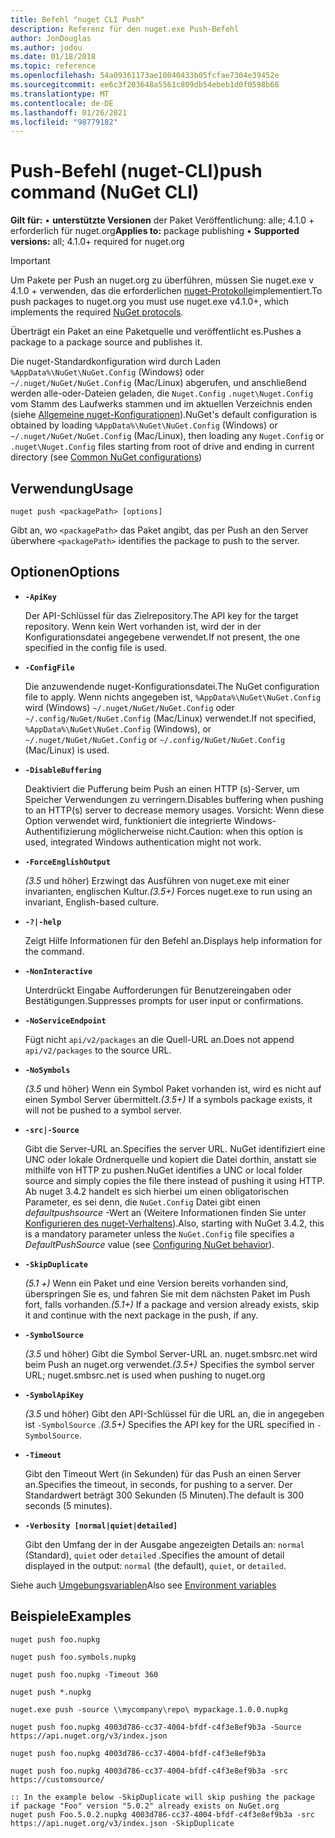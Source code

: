 ```yaml
---
title: Befehl "nuget CLI Push"
description: Referenz für den nuget.exe Push-Befehl
author: JonDouglas
ms.author: jodou
ms.date: 01/18/2018
ms.topic: reference
ms.openlocfilehash: 54a09361173ae10040433b05fcfae7304e39452e
ms.sourcegitcommit: ee6c3f203648a5561c809db54ebeb1d0f0598b68
ms.translationtype: MT
ms.contentlocale: de-DE
ms.lasthandoff: 01/26/2021
ms.locfileid: "98779182"
---
```

# <a name="push-command-nuget-cli"></a><span data-ttu-id="ef1d6-103">Push-Befehl (nuget-CLI)</span><span class="sxs-lookup"><span data-stu-id="ef1d6-103">push command (NuGet CLI)</span></span>

<span data-ttu-id="ef1d6-104">**Gilt für:** &bullet; **unterstützte Versionen** der Paket Veröffentlichung: alle; 4.1.0 + erforderlich für nuget.org</span><span class="sxs-lookup"><span data-stu-id="ef1d6-104">**Applies to:** package publishing &bullet; **Supported versions:** all; 4.1.0+ required for nuget.org</span></span>

> [!Important]
> <span data-ttu-id="ef1d6-105">Um Pakete per Push an nuget.org zu überführen, müssen Sie nuget.exe v 4.1.0 + verwenden, das die erforderlichen [nuget-Protokolle](../../api/nuget-protocols.md)implementiert.</span><span class="sxs-lookup"><span data-stu-id="ef1d6-105">To push packages to nuget.org you must use nuget.exe v4.1.0+, which implements the required [NuGet protocols](../../api/nuget-protocols.md).</span></span>

<span data-ttu-id="ef1d6-106">Überträgt ein Paket an eine Paketquelle und veröffentlicht es.</span><span class="sxs-lookup"><span data-stu-id="ef1d6-106">Pushes a package to a package source and publishes it.</span></span>

<span data-ttu-id="ef1d6-107">Die nuget-Standardkonfiguration wird durch Laden `%AppData%\NuGet\NuGet.Config` (Windows) oder `~/.nuget/NuGet/NuGet.Config` (Mac/Linux) abgerufen, und anschließend werden alle-oder-Dateien geladen, die `Nuget.Config` `.nuget\Nuget.Config` vom Stamm des Laufwerks stammen und im aktuellen Verzeichnis enden (siehe [Allgemeine nuget-Konfigurationen](../../consume-packages/configuring-nuget-behavior.md)).</span><span class="sxs-lookup"><span data-stu-id="ef1d6-107">NuGet's default configuration is obtained by loading `%AppData%\NuGet\NuGet.Config` (Windows) or `~/.nuget/NuGet/NuGet.Config` (Mac/Linux), then loading any `Nuget.Config` or `.nuget\Nuget.Config` files starting from root of drive and ending in current directory (see [Common NuGet configurations](../../consume-packages/configuring-nuget-behavior.md))</span></span>

## <a name="usage"></a><span data-ttu-id="ef1d6-108">Verwendung</span><span class="sxs-lookup"><span data-stu-id="ef1d6-108">Usage</span></span>

```cli
nuget push <packagePath> [options]
```

<span data-ttu-id="ef1d6-109">Gibt an, wo `<packagePath>` das Paket angibt, das per Push an den Server über</span><span class="sxs-lookup"><span data-stu-id="ef1d6-109">where `<packagePath>` identifies the package to push to the server.</span></span>

## <a name="options"></a><span data-ttu-id="ef1d6-110">Optionen</span><span class="sxs-lookup"><span data-stu-id="ef1d6-110">Options</span></span>

- **`-ApiKey`**

  <span data-ttu-id="ef1d6-111">Der API-Schlüssel für das Zielrepository.</span><span class="sxs-lookup"><span data-stu-id="ef1d6-111">The API key for the target repository.</span></span> <span data-ttu-id="ef1d6-112">Wenn kein Wert vorhanden ist, wird der in der Konfigurationsdatei angegebene verwendet.</span><span class="sxs-lookup"><span data-stu-id="ef1d6-112">If not present,  the one specified in the config file is used.</span></span>

- **`-ConfigFile`**

  <span data-ttu-id="ef1d6-113">Die anzuwendende nuget-Konfigurationsdatei.</span><span class="sxs-lookup"><span data-stu-id="ef1d6-113">The NuGet configuration file to apply.</span></span> <span data-ttu-id="ef1d6-114">Wenn nichts angegeben ist, `%AppData%\NuGet\NuGet.Config` wird (Windows) `~/.nuget/NuGet/NuGet.Config` oder `~/.config/NuGet/NuGet.Config` (Mac/Linux) verwendet.</span><span class="sxs-lookup"><span data-stu-id="ef1d6-114">If not specified, `%AppData%\NuGet\NuGet.Config` (Windows), or `~/.nuget/NuGet/NuGet.Config` or `~/.config/NuGet/NuGet.Config` (Mac/Linux) is used.</span></span>

- **`-DisableBuffering`**

  <span data-ttu-id="ef1d6-115">Deaktiviert die Pufferung beim Push an einen HTTP (s)-Server, um Speicher Verwendungen zu verringern.</span><span class="sxs-lookup"><span data-stu-id="ef1d6-115">Disables buffering when pushing to an HTTP(s) server to decrease memory usages.</span></span> <span data-ttu-id="ef1d6-116">Vorsicht: Wenn diese Option verwendet wird, funktioniert die integrierte Windows-Authentifizierung möglicherweise nicht.</span><span class="sxs-lookup"><span data-stu-id="ef1d6-116">Caution: when this option is used, integrated Windows authentication might not work.</span></span>

- **`-ForceEnglishOutput`**

  <span data-ttu-id="ef1d6-117">*(3.5* und höher) Erzwingt das Ausführen von nuget.exe mit einer invarianten, englischen Kultur.</span><span class="sxs-lookup"><span data-stu-id="ef1d6-117">*(3.5+)* Forces nuget.exe to run using an invariant, English-based culture.</span></span>

- **`-?|-help`**

  <span data-ttu-id="ef1d6-118">Zeigt Hilfe Informationen für den Befehl an.</span><span class="sxs-lookup"><span data-stu-id="ef1d6-118">Displays help information for the command.</span></span>

- **`-NonInteractive`**

  <span data-ttu-id="ef1d6-119">Unterdrückt Eingabe Aufforderungen für Benutzereingaben oder Bestätigungen.</span><span class="sxs-lookup"><span data-stu-id="ef1d6-119">Suppresses prompts for user input or confirmations.</span></span>

- **`-NoServiceEndpoint`**

  <span data-ttu-id="ef1d6-120">Fügt nicht `api/v2/packages` an die Quell-URL an.</span><span class="sxs-lookup"><span data-stu-id="ef1d6-120">Does not append `api/v2/packages` to the source URL.</span></span>

- **`-NoSymbols`**

  <span data-ttu-id="ef1d6-121">*(3.5* und höher) Wenn ein Symbol Paket vorhanden ist, wird es nicht auf einen Symbol Server übermittelt.</span><span class="sxs-lookup"><span data-stu-id="ef1d6-121">*(3.5+)* If a symbols package exists, it will not be pushed to a symbol server.</span></span>

- **`-src|-Source`**

  <span data-ttu-id="ef1d6-122">Gibt die Server-URL an.</span><span class="sxs-lookup"><span data-stu-id="ef1d6-122">Specifies the server URL.</span></span> <span data-ttu-id="ef1d6-123">NuGet identifiziert eine UNC oder lokale Ordnerquelle und kopiert die Datei dorthin, anstatt sie mithilfe von HTTP zu pushen.</span><span class="sxs-lookup"><span data-stu-id="ef1d6-123">NuGet identifies a UNC or local folder source and simply copies the file there instead of pushing it using HTTP.</span></span>  <span data-ttu-id="ef1d6-124">Ab nuget 3.4.2 handelt es sich hierbei um einen obligatorischen Parameter, es sei denn, die `NuGet.Config` Datei gibt einen *defaultpushsource* -Wert an (Weitere Informationen finden Sie unter [Konfigurieren des nuget-Verhaltens](../../consume-packages/configuring-nuget-behavior.md)).</span><span class="sxs-lookup"><span data-stu-id="ef1d6-124">Also, starting with NuGet 3.4.2, this is a mandatory parameter unless the `NuGet.Config` file specifies a *DefaultPushSource* value (see [Configuring NuGet behavior](../../consume-packages/configuring-nuget-behavior.md)).</span></span>

- **`-SkipDuplicate`**

  <span data-ttu-id="ef1d6-125">*(5.1 +)* Wenn ein Paket und eine Version bereits vorhanden sind, überspringen Sie es, und fahren Sie mit dem nächsten Paket im Push fort, falls vorhanden.</span><span class="sxs-lookup"><span data-stu-id="ef1d6-125">*(5.1+)* If a package and version already exists, skip it and continue with the next package in the push, if any.</span></span>

- **`-SymbolSource`**

  <span data-ttu-id="ef1d6-126">*(3.5* und höher) Gibt die Symbol Server-URL an. nuget.smbsrc.net wird beim Push an nuget.org verwendet.</span><span class="sxs-lookup"><span data-stu-id="ef1d6-126">*(3.5+)* Specifies the symbol server URL; nuget.smbsrc.net is used when pushing to nuget.org</span></span>

- **`-SymbolApiKey`**

  <span data-ttu-id="ef1d6-127">*(3.5* und höher) Gibt den API-Schlüssel für die URL an, die in angegeben ist `-SymbolSource` .</span><span class="sxs-lookup"><span data-stu-id="ef1d6-127">*(3.5+)* Specifies the API key for the URL specified in `-SymbolSource`.</span></span>

- **`-Timeout`**

  <span data-ttu-id="ef1d6-128">Gibt den Timeout Wert (in Sekunden) für das Push an einen Server an.</span><span class="sxs-lookup"><span data-stu-id="ef1d6-128">Specifies the timeout, in seconds, for pushing to a server.</span></span> <span data-ttu-id="ef1d6-129">Der Standardwert beträgt 300 Sekunden (5 Minuten).</span><span class="sxs-lookup"><span data-stu-id="ef1d6-129">The default is 300 seconds (5 minutes).</span></span>

- **`-Verbosity [normal|quiet|detailed]`**

  <span data-ttu-id="ef1d6-130">Gibt den Umfang der in der Ausgabe angezeigten Details an: `normal` (Standard), `quiet` oder `detailed` .</span><span class="sxs-lookup"><span data-stu-id="ef1d6-130">Specifies the amount of detail displayed in the output: `normal` (the default), `quiet`, or `detailed`.</span></span>


<span data-ttu-id="ef1d6-131">Siehe auch [Umgebungsvariablen](cli-ref-environment-variables.md)</span><span class="sxs-lookup"><span data-stu-id="ef1d6-131">Also see [Environment variables](cli-ref-environment-variables.md)</span></span>

## <a name="examples"></a><span data-ttu-id="ef1d6-132">Beispiele</span><span class="sxs-lookup"><span data-stu-id="ef1d6-132">Examples</span></span>

```cli
nuget push foo.nupkg

nuget push foo.symbols.nupkg

nuget push foo.nupkg -Timeout 360

nuget push *.nupkg

nuget.exe push -source \\mycompany\repo\ mypackage.1.0.0.nupkg

nuget push foo.nupkg 4003d786-cc37-4004-bfdf-c4f3e8ef9b3a -Source https://api.nuget.org/v3/index.json

nuget push foo.nupkg 4003d786-cc37-4004-bfdf-c4f3e8ef9b3a

nuget push foo.nupkg 4003d786-cc37-4004-bfdf-c4f3e8ef9b3a -src https://customsource/

:: In the example below -SkipDuplicate will skip pushing the package if package "Foo" version "5.0.2" already exists on NuGet.org
nuget push Foo.5.0.2.nupkg 4003d786-cc37-4004-bfdf-c4f3e8ef9b3a -src https://api.nuget.org/v3/index.json -SkipDuplicate
```
